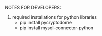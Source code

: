 NOTES FOR DEVELOPERS:
1. required installations for python libraries
   - pip install pycryptodome
   - pip install mysql-connector-python
